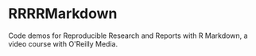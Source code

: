 # RRRRMarkdown
Code demos for Reproducible Research and Reports with R Markdown, a video course with O'Reilly Media.
